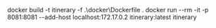 docker build -t itinerary -f .\docker\Dockerfile . 
docker run --rm -it -p 8081:8081 --add-host localhost:172.17.0.2 itinerary:latest itinerary